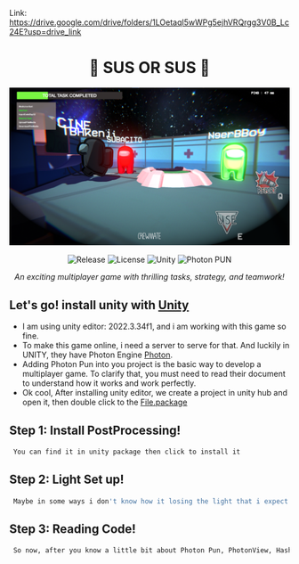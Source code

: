Link: https://drive.google.com/drive/folders/1LOetaqI5wWPg5ejhVRQrgg3V0B_Lc24E?usp=drive_link

<h1 align="center">🌟 SUS OR SUS 🌟</h1> <p align="center"> <img src="https://raw.githubusercontent.com/SUBACITO/SusOrSus/main/bg.png" alt="Game Banner" /> </p> <p align="center"> <img src="https://img.shields.io/github/v/release/yourusername/yourgamerepo?color=green" alt="Release" /> <img src="https://img.shields.io/github/license/yourusername/yourgamerepo?color=blue" alt="License" /> <img src="https://img.shields.io/badge/Made_with-Unity-blue?logo=unity" alt="Unity" /> <img src="https://img.shields.io/badge/Made_with-Photon_PUN-orange?logo=photon" alt="Photon PUN" /> </p> <p align="center"> <i>An exciting multiplayer game with thrilling tasks, strategy, and teamwork!</i> </p>

## Let's go! install unity with <a href='https://unity.com/download'>Unity</a>
* I am using unity editor: 2022.3.34f1, and i am working with this game so fine.
* To make this game online, i need a server to serve for that. And luckily in UNITY, they have Photon Engine <a href='https://www.photonengine.com'>Photon</a>.
* Adding Photon Pun into you project is the basic way to develop a multiplayer game. To clarify that, you must need to read their document to understand how it works and work perfectly.
* Ok cool, After installing unity editor, we create a project in unity hub and open it, then double click to the  <a href='https://drive.google.com/drive/folders/1LOetaqI5wWPg5ejhVRQrgg3V0B_Lc24E?usp=drive_link'>File.package</a>

## Step 1: Install PostProcessing!
  ```sh
   You can find it in unity package then click to install it
   ```

## Step 2: Light Set up!
  ```sh
   Maybe in some ways i don't know how it losing the light that i expect before. But don't worry you can set up anything again in 10 mins or less.
   ```
## Step 3: Reading Code!
  ```sh
   So now, after you know a little bit about Photon Pun, PhotonView, Hash.... I try to comment the purpose in top of every void.
   ```

